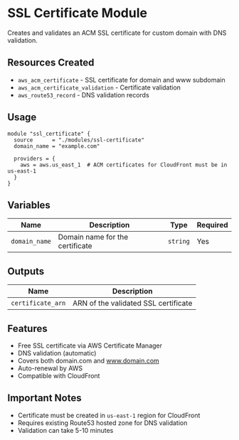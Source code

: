 # SSL Certificate Module

Creates and validates an ACM SSL certificate for custom domain with DNS validation.

## Resources Created

- `aws_acm_certificate` - SSL certificate for domain and www subdomain
- `aws_acm_certificate_validation` - Certificate validation
- `aws_route53_record` - DNS validation records

## Usage

```hcl
module "ssl_certificate" {
  source      = "./modules/ssl-certificate"
  domain_name = "example.com"
  
  providers = {
    aws = aws.us_east_1  # ACM certificates for CloudFront must be in us-east-1
  }
}
```

## Variables

| Name | Description | Type | Required |
|------|-------------|------|----------|
| `domain_name` | Domain name for the certificate | `string` | Yes |

## Outputs

| Name | Description |
|------|-------------|
| `certificate_arn` | ARN of the validated SSL certificate |

## Features

- Free SSL certificate via AWS Certificate Manager
- DNS validation (automatic)
- Covers both domain.com and www.domain.com
- Auto-renewal by AWS
- Compatible with CloudFront

## Important Notes

- Certificate must be created in `us-east-1` region for CloudFront
- Requires existing Route53 hosted zone for DNS validation
- Validation can take 5-10 minutes